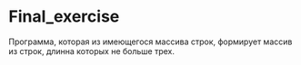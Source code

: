 # Final_exercise
Программа, которая из имеющегося массива строк, формирует массив из строк, длинна которых не больше трех.
